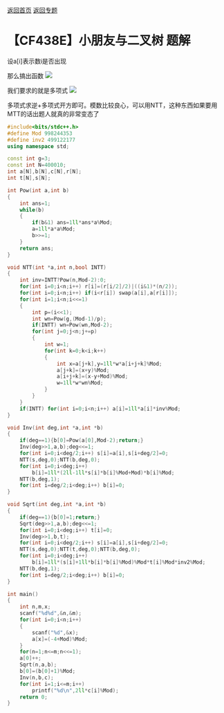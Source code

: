[返回首页](https://EbolaEmperor.github.io)
[返回专题](https://EbolaEmperor.github.io/special/FFT)

# 【CF438E】小朋友与二叉树 题解

设a[i]表示数i是否出现

那么搞出函数 ![](http://latex.codecogs.com/svg.latex?A(x)=\sum_{i=0}^na_ix^i)

我们要求的就是多项式 ![](http://latex.codecogs.com/svg.latex?B(x)=\frac{2}{\sqrt{1-4A(x)}+1})

多项式求逆+多项式开方即可。模数比较良心，可以用NTT，这种东西如果要用MTT的话出题人就真的非常变态了

```cpp
#include<bits/stdc++.h>
#define Mod 998244353
#define inv2 499122177
using namespace std;

const int g=3;
const int N=400010;
int a[N],b[N],c[N],r[N];
int t[N],s[N];

int Pow(int a,int b)
{
	int ans=1;
	while(b)
	{
		if(b&1) ans=1ll*ans*a%Mod;
		a=1ll*a*a%Mod;
		b>>=1;
	}
	return ans;
}

void NTT(int *a,int n,bool INTT)
{
	int inv=INTT?Pow(n,Mod-2):0;
	for(int i=0;i<n;i++) r[i]=(r[i/2]/2)|((i&1)*(n/2));
	for(int i=0;i<n;i++) if(i<r[i]) swap(a[i],a[r[i]]);
	for(int i=1;i<n;i<<=1)
	{
		int p=(i<<1);
		int wn=Pow(g,(Mod-1)/p);
		if(INTT) wn=Pow(wn,Mod-2);
		for(int j=0;j<n;j+=p)
		{
			int w=1;
			for(int k=0;k<i;k++)
			{
				int x=a[j+k],y=1ll*w*a[i+j+k]%Mod;
				a[j+k]=(x+y)%Mod;
				a[i+j+k]=(x-y+Mod)%Mod;
				w=1ll*w*wn%Mod;
			}
		}
	}
	if(INTT) for(int i=0;i<n;i++) a[i]=1ll*a[i]*inv%Mod;
}

void Inv(int deg,int *a,int *b)
{
	if(deg==1){b[0]=Pow(a[0],Mod-2);return;}
	Inv(deg>>1,a,b);deg<<=1;
	for(int i=0;i<deg/2;i++) s[i]=a[i],s[i+deg/2]=0;
	NTT(s,deg,0);NTT(b,deg,0);
	for(int i=0;i<deg;i++)
		b[i]=1ll*(2ll-1ll*s[i]*b[i]%Mod+Mod)*b[i]%Mod;
	NTT(b,deg,1);
	for(int i=deg/2;i<deg;i++) b[i]=0;
}

void Sqrt(int deg,int *a,int *b)
{
	if(deg==1){b[0]=1;return;}
	Sqrt(deg>>1,a,b);deg<<=1;
	for(int i=0;i<deg;i++) t[i]=0;
	Inv(deg>>1,b,t);
	for(int i=0;i<deg/2;i++) s[i]=a[i],s[i+deg/2]=0;
	NTT(s,deg,0);NTT(t,deg,0);NTT(b,deg,0);
	for(int i=0;i<deg;i++)
		b[i]=1ll*(s[i]+1ll*b[i]*b[i]%Mod)%Mod*t[i]%Mod*inv2%Mod;
	NTT(b,deg,1);
	for(int i=deg/2;i<deg;i++) b[i]=0;
}

int main()
{
	int n,m,x;
	scanf("%d%d",&n,&m);
	for(int i=0;i<n;i++)
	{
		scanf("%d",&x);
		a[x]=(-4+Mod)%Mod;
	}
	for(n=1;n<=m;n<<=1);
	a[0]++;
	Sqrt(n,a,b);
	b[0]=(b[0]+1)%Mod;
	Inv(n,b,c);
	for(int i=1;i<=m;i++)
		printf("%d\n",2ll*c[i]%Mod);
	return 0;
}
```
